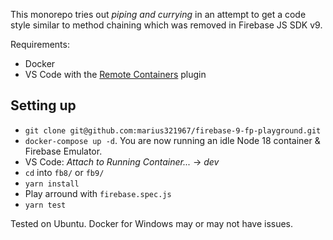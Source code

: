This monorepo tries out _piping and currying_ in an attempt to get a code style similar to method chaining which was removed in Firebase JS SDK v9.

Requirements:
- Docker
- VS Code with the [Remote Containers](https://marketplace.visualstudio.com/items?itemName=ms-vscode-remote.remote-containers) plugin

## Setting up
- `git clone git@github.com:marius321967/firebase-9-fp-playground.git`
- `docker-compose up -d`. You are now running an idle Node 18 container & Firebase Emulator.
- VS Code: _Attach to Running Container..._ -> _dev_
- `cd` into `fb8/` or `fb9/`
- `yarn install`
- Play arround with `firebase.spec.js`
- `yarn test`

Tested on Ubuntu. Docker for Windows may or may not have issues.
